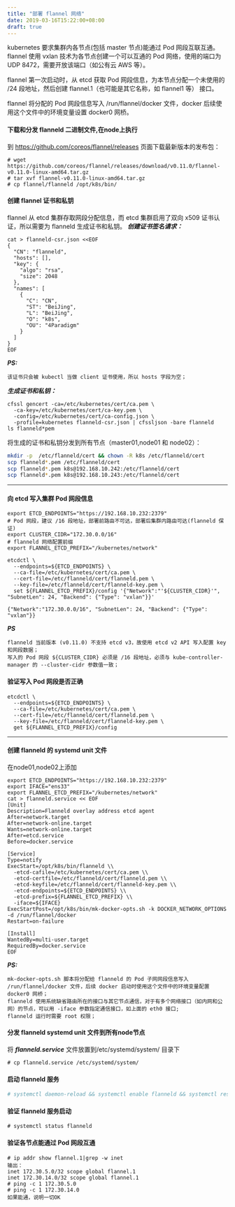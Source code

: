 ```yaml
---
title: "部署 flannel 网络"
date: 2019-03-16T15:22:00+08:00
draft: true
---
```


kubernetes 要求集群内各节点(包括 master 节点)能通过 Pod 网段互联互通。flannel 使用 vxlan 技术为各节点创建一个可以互通的 Pod 网络，使用的端口为 UDP 8472，需要开放该端口（如公有云 AWS 等）。

flannel 第一次启动时，从 etcd 获取 Pod 网段信息，为本节点分配一个未使用的 /24 段地址，然后创建 flannel.1（也可能是其它名称，如 flannel1 等） 接口。

flannel 将分配的 Pod 网段信息写入 /run/flannel/docker 文件，docker 后续使用这个文件中的环境变量设置 docker0 网桥。

#### 下载和分发 flanneld 二进制文件,在node上执行
到 https://github.com/coreos/flannel/releases 页面下载最新版本的发布包：
```
# wget https://github.com/coreos/flannel/releases/download/v0.11.0/flannel-v0.11.0-linux-amd64.tar.gz
# tar xvf flannel-v0.11.0-linux-amd64.tar.gz
# cp flannel/flanneld /opt/k8s/bin/
```

#### 创建 flannel 证书和私钥
flannel 从 etcd 集群存取网段分配信息，而 etcd 集群启用了双向 x509 证书认证，所以需要为 flanneld 生成证书和私钥。
***创建证书签名请求：***
```
cat > flanneld-csr.json <<EOF
{
  "CN": "flanneld",
  "hosts": [],
  "key": {
    "algo": "rsa",
    "size": 2048
  },
  "names": [
    {
      "C": "CN",
      "ST": "BeiJing",
      "L": "BeiJing",
      "O": "k8s",
      "OU": "4Paradigm"
    }
  ]
}
EOF
```
***PS:***
```
该证书只会被 kubectl 当做 client 证书使用，所以 hosts 字段为空；
```
***生成证书和私钥：***
```
cfssl gencert -ca=/etc/kubernetes/cert/ca.pem \
  -ca-key=/etc/kubernetes/cert/ca-key.pem \
  -config=/etc/kubernetes/cert/ca-config.json \
  -profile=kubernetes flanneld-csr.json | cfssljson -bare flanneld
ls flanneld*pem
```

将生成的证书和私钥分发到所有节点（master01,node01 和 node02）：
```bash
mkdir -p  /etc/flanneld/cert && chown -R k8s /etc/flanneld/cert
scp flanneld*.pem /etc/flanneld/cert
scp flanneld*.pem k8s@192.168.10.242:/etc/flanneld/cert
scp flanneld*.pem k8s@192.168.10.243:/etc/flanneld/cert
```
-----

#### 向 etcd 写入集群 Pod 网段信息
````
export ETCD_ENDPOINTS="https://192.168.10.232:2379"
# Pod 网段，建议 /16 段地址，部署前路由不可达，部署后集群内路由可达(flanneld 保证)
export CLUSTER_CIDR="172.30.0.0/16"
# flanneld 网络配置前缀
export FLANNEL_ETCD_PREFIX="/kubernetes/network"

etcdctl \
  --endpoints=${ETCD_ENDPOINTS} \
  --ca-file=/etc/kubernetes/cert/ca.pem \
  --cert-file=/etc/flanneld/cert/flanneld.pem \
  --key-file=/etc/flanneld/cert/flanneld-key.pem \
  set ${FLANNEL_ETCD_PREFIX}/config '{"Network":"'${CLUSTER_CIDR}'", "SubnetLen": 24, "Backend": {"Type": "vxlan"}}'

{"Network":"172.30.0.0/16", "SubnetLen": 24, "Backend": {"Type": "vxlan"}}
````
***PS***
```
flanneld 当前版本 (v0.11.0) 不支持 etcd v3，故使用 etcd v2 API 写入配置 key 和网段数据；
写入的 Pod 网段 ${CLUSTER_CIDR} 必须是 /16 段地址，必须与 kube-controller-manager 的 --cluster-cidr 参数值一致；
```
#### 验证写入 Pod 网段是否正确
```
etcdctl \
  --endpoints=${ETCD_ENDPOINTS} \
  --ca-file=/etc/kubernetes/cert/ca.pem \
  --cert-file=/etc/flanneld/cert/flanneld.pem \
  --key-file=/etc/flanneld/cert/flanneld-key.pem \
  get ${FLANNEL_ETCD_PREFIX}/config
```
----

#### 创建 flanneld 的 systemd unit 文件
在node01,node02上添加
```
export ETCD_ENDPOINTS="https://192.168.10.232:2379"
export IFACE="ens33"
export FLANNEL_ETCD_PREFIX="/kubernetes/network"
cat > flanneld.service << EOF
[Unit]
Description=Flanneld overlay address etcd agent
After=network.target
After=network-online.target
Wants=network-online.target
After=etcd.service
Before=docker.service

[Service]
Type=notify
ExecStart=/opt/k8s/bin/flanneld \\
  -etcd-cafile=/etc/kubernetes/cert/ca.pem \\
  -etcd-certfile=/etc/flanneld/cert/flanneld.pem \\
  -etcd-keyfile=/etc/flanneld/cert/flanneld-key.pem \\
  -etcd-endpoints=${ETCD_ENDPOINTS} \\
  -etcd-prefix=${FLANNEL_ETCD_PREFIX} \\
  -iface=${IFACE}
ExecStartPost=/opt/k8s/bin/mk-docker-opts.sh -k DOCKER_NETWORK_OPTIONS -d /run/flannel/docker
Restart=on-failure

[Install]
WantedBy=multi-user.target
RequiredBy=docker.service
EOF
```
***PS:***
```
mk-docker-opts.sh 脚本将分配给 flanneld 的 Pod 子网网段信息写入 /run/flannel/docker 文件，后续 docker 启动时使用这个文件中的环境变量配置 docker0 网桥；
flanneld 使用系统缺省路由所在的接口与其它节点通信，对于有多个网络接口（如内网和公网）的节点，可以用 -iface 参数指定通信接口，如上面的 eth0 接口;
flanneld 运行时需要 root 权限；
```

#### 分发 flanneld systemd unit 文件到所有node节点
将 ***flanneld.service*** 文件放置到/etc/systemd/system/ 目录下
```
# cp flanneld.service /etc/systemd/system/
```

#### 启动 flanneld 服务
```bash
# systemctl daemon-reload && systemctl enable flanneld && systemctl restart flanneld
```

#### 验证 flanneld 服务启动
```
# systemctl status flanneld
```

#### 验证各节点能通过 Pod 网段互通
```
# ip addr show flannel.1|grep -w inet
输出：
inet 172.30.5.0/32 scope global flannel.1
inet 172.30.14.0/32 scope global flannel.1
# ping -c 1 172.30.5.0
# ping -c 1 172.30.14.0
如果能通，说明一切OK
```
